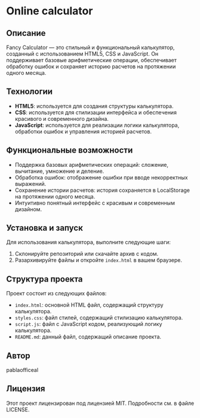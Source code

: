 # Online calculator

## Описание
Fancy Calculator — это стильный и функциональный калькулятор, созданный с использованием HTML5, CSS и JavaScript. Он поддерживает базовые арифметические операции, обеспечивает обработку ошибок и сохраняет историю расчетов на протяжении одного месяца.

## Технологии
- **HTML5**: используется для создания структуры калькулятора.
- **CSS**: используется для стилизации интерфейса и обеспечения красивого и современного дизайна.
- **JavaScript**: используется для реализации логики калькулятора, обработки ошибок и управления историей расчетов.

## Функциональные возможности
- Поддержка базовых арифметических операций: сложение, вычитание, умножение и деление.
- Обработка ошибок: отображение ошибки при вводе некорректных выражений.
- Сохранение истории расчетов: история сохраняется в LocalStorage на протяжении одного месяца.
- Интуитивно понятный интерфейс с красивым и современным дизайном.

## Установка и запуск
Для использования калькулятора, выполните следующие шаги:

1. Склонируйте репозиторий или скачайте архив с кодом.
2. Разархивируйте файлы и откройте `index.html` в вашем браузере.

## Структура проекта
Проект состоит из следующих файлов:

- `index.html`: основной HTML файл, содержащий структуру калькулятора.
- `styles.css`: файл стилей, содержащий стилизацию калькулятора.
- `script.js`: файл с JavaScript кодом, реализующий логику калькулятора.
- `README.md`: данный файл, содержащий описание проекта.

## Автор
pablaofficeal

## Лицензия
Этот проект лицензирован под лицензией MIT. Подробности см. в файле LICENSE.

